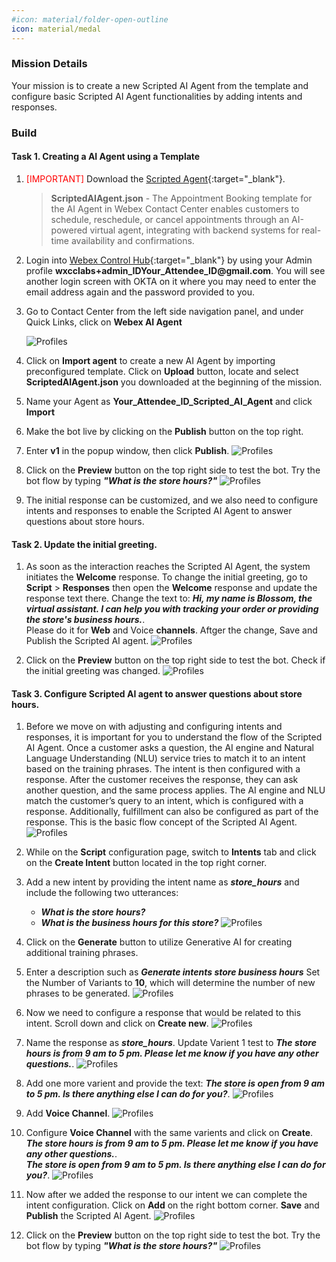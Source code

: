 ```yaml
---
#icon: material/folder-open-outline
icon: material/medal
---
```



### Mission Details

Your mission is to create a new Scripted AI Agent from the template and configure basic Scripted AI Agent functionalities by adding intents and responses.

### Build

#### Task 1. Creating a AI Agent using a Template

1. <span style="color: red;">[IMPORTANT]</span> Download the [Scripted Agent](https://cisco.box.com/shared/static/q636qc41q0brifn0h8anbfug7duq3536.json){:target="_blank"}.
    
    > 
    > **ScriptedAIAgent.json** - The Appointment Booking template for the AI Agent in Webex Contact Center enables customers to schedule, reschedule, or cancel appointments through an AI-powered virtual agent, integrating with backend systems for real-time availability and confirmations.
    >

2. Login into [Webex Control Hub](https://admin.webex.com){:target="_blank"} by using your Admin profile **wxcclabs+admin_ID<span class="attendee-id-placeholder">Your_Attendee_ID</span>@gmail.com**. You will see another login screen with OKTA on it where you may need to enter the email address again and the password provided to you.

3. Go to Contact Center from the left side navigation panel, and under Quick Links, click on **Webex AI Agent**

    ![Profiles](../graphics/AI_Track/AI_Scripted_OpenWebexAI.gif)  

3. Click on **Import agent** to create a new AI Agent by importing preconfigured template. Click on **Upload** button, locate and select **ScriptedAIAgent.json** you downloaded at the beginning of the mission.
4. Name your Agent as **<span class="attendee-id-container"><span class="attendee-id-placeholder" data-suffix="_Scripted_AI_Agent">Your_Attendee_ID</span>_Scripted_AI_Agent<span class="copy" title="Click to copy!"></span></span>** and click **Import**
5. Make the bot live by clicking on the **Publish** button on the top right.
6. Enter **v1** in the popup window, then click **Publish**.
    ![Profiles](../graphics/Lab1_AI_Agent/5.1.gif)

7. Click on the **Preview** button on the top right side to test the bot. Try the bot flow by typing ***"What is the store hours?"***<span class="copy-static" title="Click to copy!" data-copy-text="What is the store hours?"><span class="copy"></span></span>
    ![Profiles](../graphics/Lab1_AI_Agent/6.1.png) 

8. The initial response can be customized, and we also need to configure intents and responses to enable the Scripted AI Agent to answer questions about store hours.

#### Task 2. Update the initial greeting.  

1. As soon as the interaction reaches the Scripted AI Agent, the system initiates the **Welcome** response. To change the initial greeting, go to **Script** > **Responses** then open the **Welcome** response and update the response text there. Change the text to: ***Hi, my name is Blossom, the virtual assistant. I can help you with tracking your order or providing the store's business hours.***<span class="copy-static" title="Click to copy!" data-copy-text="Hi, my name is Blossom, the virtual assistant. I can help you with tracking your order or providing the store's business hours."><span class="copy"></span></span>. </br>
Please do it for **Web** and Voice **channels**. Aftger the change, Save and Publish the Scripted AI agent. 
    ![Profiles](../graphics/Lab1_AI_Agent/6.3.gif) 

2. Click on the **Preview** button on the top right side to test the bot. Check if the initial greeting was changed. 
    ![Profiles](../graphics/Lab1_AI_Agent/6.4.png) 

#### Task 3. Configure Scripted AI agent to answer questions about store hours. 

1. Before we move on with adjusting and configuring intents and responses, it is important for you to understand the flow of the Scripted AI Agent. Once a customer asks a question, the AI engine and Natural Language Understanding (NLU) service tries to match it to an intent based on the training phrases. The intent is then configured with a response. After the customer receives the response, they can ask another question, and the same process applies. The AI engine and NLU match the customer’s query to an intent, which is configured with a response. Additionally, fulfillment can also be configured as part of the response. This is the basic flow concept of the Scripted AI Agent.
    ![Profiles](../graphics/Lab1_AI_Agent/6.2.jpg) 

2. While on the **Script** configuration page, switch to **Intents** tab and click on the **Create Intent** button located in the top right corner.
3. Add a new intent by providing the intent name as ***store_hours***<span class="copy-static" title="Click to copy!" data-copy-text="store_hours"><span class="copy"></span></span> and include the following two utterances:

    - ***What is the store hours?***<span class="copy-static" title="Click to copy!" data-copy-text="What is the store hours?"><span class="copy"></span></span>
    - ***What is the business hours for this store?***<span class="copy-static" title="Click to copy!" data-copy-text="What is the business hours for this store?"><span class="copy"></span></span>
    ![Profiles](../graphics/Lab1_AI_Agent/6.3.gif) 

4. Click on the **Generate** button to utilize Generative AI for creating additional training phrases.

5. Enter a description such as ***Generate intents store business hours***<span class="copy-static" title="Click to copy!" data-copy-text="Generate intents store business hours"><span class="copy"></span></span> Set the Number of Variants to **10**, which will determine the number of new phrases to be generated.
    ![Profiles](../graphics/Lab1_AI_Agent/6.5.gif) 

6. Now we need to configure a response that would be related to this intent. Scroll down and click on **Create new**.
    ![Profiles](../graphics/Lab1_AI_Agent/6.6.gif) 

7. Name the response as ***store_hours***<span class="copy-static" title="Click to copy!" data-copy-text="store_hours"><span class="copy"></span></span>. Update Varient 1 test to ***The store hours is from 9 am to 5 pm. Please let me know if you have any other questions.***<span class="copy-static" title="Click to copy!" data-copy-text="The store hours is from 9 am to 5 pm. Please let me know if you have any other questions."><span class="copy"></span></span>.
    ![Profiles](../graphics/Lab1_AI_Agent/6.7.gif) 

8. Add one more varient and provide the text: ***The store is open from 9 am to 5 pm. Is there anything else I can do for you?***<span class="copy-static" title="Click to copy!" data-copy-text="The store is open from 9 am to 5 pm. Is there anything else I can do for you?"><span class="copy"></span></span>.
    ![Profiles](../graphics/Lab1_AI_Agent/6.8.gif) 

9. Add **Voice Channel**.
    ![Profiles](../graphics/Lab1_AI_Agent/6.9.gif) 

10. Configure **Voice Channel** with the same varients and click on **Create**. </br>
***The store hours is from 9 am to 5 pm. Please let me know if you have any other questions.***<span class="copy-static" title="Click to copy!" data-copy-text="The store hours is from 9 am to 5 pm. Please let me know if you have any other questions."><span class="copy"></span></span>.</br>
***The store is open from 9 am to 5 pm. Is there anything else I can do for you?***<span class="copy-static" title="Click to copy!" data-copy-text="The store is open from 9 am to 5 pm. Is there anything else I can do for you?"><span class="copy"></span></span>.
    ![Profiles](../graphics/Lab1_AI_Agent/6.10.gif) 

11. Now after we added the response to our intent we can complete the intent configuration. Click on **Add** on the right bottom corner. **Save** and **Publish** the Scripted AI Agent. 
    ![Profiles](../graphics/Lab1_AI_Agent/6.11.gif) 


12. Click on the **Preview** button on the top right side to test the bot. Try the bot flow by typing ***"What is the store hours?"***<span class="copy-static" title="Click to copy!" data-copy-text="What is the store hours?"><span class="copy"></span></span>
    ![Profiles](../graphics/Lab1_AI_Agent/6.12.png) 


